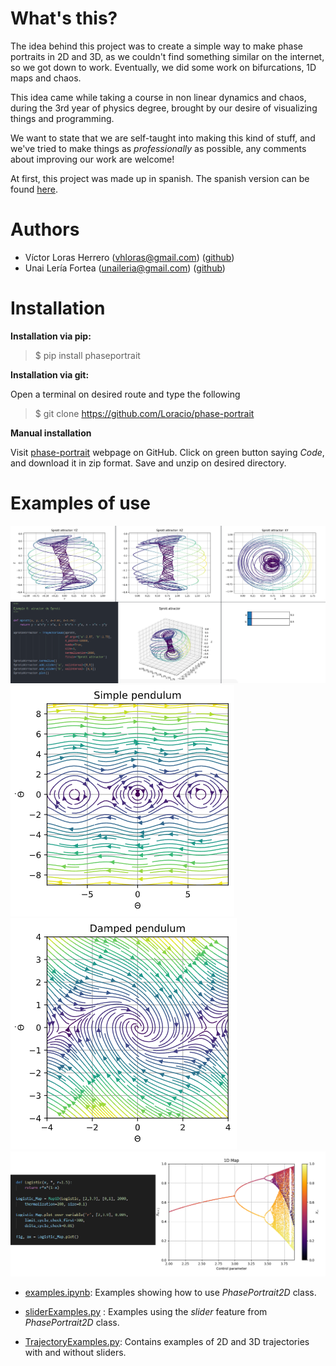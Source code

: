 # What's this?
The idea behind this project was to create a simple way to make phase portraits in 2D and 3D, as we couldn't find something similar on the internet, so we got down to work. Eventually, we did some work on bifurcations, 1D maps and chaos.

This idea came while taking a course in non linear dynamics and chaos, during the 3rd year of physics degree, brought by our desire of visualizing things and programming.

We want to state that we are self-taught into making this kind of stuff, and we've tried to make things as *professionally* as possible, any comments about improving our work are welcome!

At first, this project was made up in spanish. The spanish version can be found [here](https://github.com/Loracio/retrato-de-fases).
# Authors

- Víctor Loras Herrero  ([vhloras@gmail.com](mailto:vhloras@gmail.com)) ([github](https://github.com/Loracio))
- Unai Lería Fortea ([unaileria@gmail.com](mailto:unaileria@gmail.com)) ([github](https://github.com/QuanticPony))

# Installation
**Installation via pip:**

> $ pip install phaseportrait

**Installation via git:**

Open a terminal on desired route and type the following
> $ git clone https://github.com/Loracio/phase-portrait

**Manual installation**

Visit [phase-portrait](https://github.com/Loracio/phase-portrait) webpage on GitHub. Click on green button saying *Code*, and download it in zip format.
Save and unzip on desired directory.

# Examples of use
![image](imgs/ejemplo3D.png)
![image](imgs/pendulum_example.png) ![image](imgs/damped_pendulum_example.png) 
![image](imgs/map_example_code.png)

- [examples.ipynb](https://github.com/Loracio/phase-portrait/examples/examples.ipynb):
Examples showing how to use *PhasePortrait2D* class.

- [sliderExamples.py](https://github.com/Loracio/phase-portrait/examples/sliderExamples.py) :
Examples using the *slider* feature from *PhasePortrait2D* class.

- [TrajectoryExamples.py](https://github.com/Loracio/phase-portrait/examples/TrajectoryExamples.py):
Contains examples of 2D and 3D trajectories with and without sliders.
